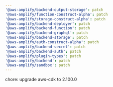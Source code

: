 ```yaml
---
'@aws-amplify/backend-output-storage': patch
'@aws-amplify/function-construct-alpha': patch
'@aws-amplify/storage-construct-alpha': patch
'@aws-amplify/backend-deployer': patch
'@aws-amplify/backend-function': patch
'@aws-amplify/backend-graphql': patch
'@aws-amplify/backend-storage': patch
'@aws-amplify/auth-construct-alpha': patch
'@aws-amplify/backend-secret': patch
'@aws-amplify/backend-auth': patch
'@aws-amplify/plugin-types': patch
'@aws-amplify/backend': patch
'@aws-amplify/sandbox': patch
---
```


chore: upgrade aws-cdk to 2.100.0
